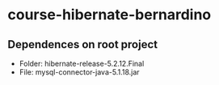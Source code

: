 # course-hibernate-bernardino

## Dependences on root project
- Folder: hibernate-release-5.2.12.Final
- File: mysql-connector-java-5.1.18.jar